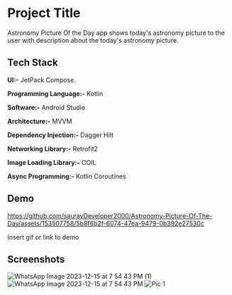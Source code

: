 
# Project Title

Astronomy Picture Of the Day app shows today's astronomy picture to the user with description about the today's astronomy picture.


## Tech Stack

**UI:-**  JetPack Compose.

**Programming Language:-** Kotlin

**Software:-** Android Studio

**Architecture:-** MVVM

**Dependency Injection:-** Dagger Hilt

**Networking Library:-** Retrofit2

**Image Loading Library:-** COIL

**Async Programming:-** Kotlin Coroutines


## Demo



https://github.com/sauravDeveloper2000/Astronomy-Picture-Of-The-Day/assets/153507758/5b8f6b2f-6074-47ea-9479-0b392e27530c

Insert gif or link to demo


## Screenshots
![WhatsApp Image 2023-12-15 at 7 54 43 PM (1)](https://github.com/sauravDeveloper2000/Astronomy-Picture-Of-The-Day/assets/153507758/2dcf6d91-d7f7-4550-a140-a0bef686a635)
![WhatsApp Image 2023-12-15 at 7 54 43 PM](https://github.com/sauravDeveloper2000/Astronomy-Picture-Of-The-Day/assets/153507758/ff25c7a8-81d1-4783-bcce-5bacb29e666b)
![Pic 1](https://github.com/sauravDeveloper2000/Astronomy-Picture-Of-The-Day/assets/153507758/77067cf9-f7dc-4a4a-b68e-d83daa78143f)


